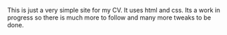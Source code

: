 This is just a very simple site for my CV. It uses html and css.
Its a work in progress so there is much more to follow and many more tweaks to be done.
